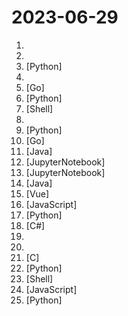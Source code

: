 # 2023-06-29

1. [](https://github.comundefined "翻墙-科学上网、免费翻墙、免费科学上网、VPN、一键翻墙浏览器，vps一键搭建翻墙服务器脚本/教程，免费shadowsocks/ss/ssr/v2ray/goflyway账号/节点，免费自由上网、fanqiang、翻墙梯子，电脑、手机、iOS、安卓、windows、Mac、Linux、路由器翻墙、科学上网") 
2. [](https://github.comundefined "计算机考研专业课程408相关的复习经验，资源和OneNote笔记") 
3. [](https://github.comundefined "分享 GitHub 上有趣、入门级的开源项目。Share interesting, entry-level open source projects on GitHub.") [Python]
4. [](https://github.comundefined "👩🏿‍💻👨🏾‍💻👩🏼‍💻👨🏽‍💻👩🏻‍💻中国独立开发者项目列表 -- 分享大家都在做什么") 
5. [](https://github.comundefined "惺惺 —— 属于你的社交地盘！惺惺是一个100%开源社交平台，每个人都可以搭建自己的服务器，掌握数据的所有权。此APP非盈利项目！") [Go]
6. [](https://github.comundefined "OCR图片转文字识别软件，完全离线。截屏/批量导入图片，支持多国语言、合并段落、竖排文字。可排除水印区域，提取干净的文本。基于 PaddleOCR 。") [Python]
7. [](https://github.comundefined "使用Ansible脚本安装K8S集群，介绍组件交互原理，方便直接，不受国内网络环境影响") [Shell]
8. [](https://github.comundefined "科技爱好者周刊，每周五发布") 
9. [](https://github.comundefined "Wechat robot based on ChatGPT, which using OpenAI api and itchat library. 使用ChatGPT搭建微信聊天机器人，基于GPT3.5/4.0 API实现，支持个人微信、公众号、企业微信部署，能处理文本、语音和图片，访问操作系统和互联网。") [Python]
10. [](https://github.comundefined "An enterprise-level cloud-native observability solution, which can be used as drop-in replacement of Prometheus for alerting and Grafana for visualization.") [Go]
11. [](https://github.comundefined "🏆 零代码、全功能、强安全 ORM 库 🚀 后端接口和文档零代码，前端(客户端) 定制返回 JSON 的数据和结构。 🏆 A JSON Transmission Protocol and an ORM Library 🚀 provides APIs and Docs without writing any code.") [Java]
12. [](https://github.comundefined "⭐️ NLP Algorithms with transformers lib. Supporting Text-Classification, Text-Generation, Information-Extraction, Text-Matching, RLHF, SFT etc.") [JupyterNotebook]
13. [](https://github.comundefined "Deep Learning System core principles introduction.") [JupyterNotebook]
14. [](https://github.comundefined "🔥 官方推荐 🔥 RuoYi-Vue 全新 Pro 版本，优化重构所有功能。基于 Spring Boot + MyBatis Plus + Vue & Element 实现的后台管理系统 + 微信小程序，支持 RBAC 动态权限、数据权限、SaaS 多租户、Flowable 工作流、三方登录、支付、短信、商城等功能。你的 ⭐️ Star ⭐️，是作者生发的动力！") [Java]
15. [](https://github.comundefined "🎉 (RuoYi)官方仓库 基于SpringBoot，Spring Security，JWT，Vue3 & Vite、Element Plus 的前后端分离权限管理系统") [Vue]
16. [](https://github.comundefined "前端精读周刊。帮你理解最前沿、实用的技术。") [JavaScript]
17. [](https://github.comundefined "《动手学深度学习》：面向中文读者、能运行、可讨论。中英文版被60多个国家的400多所大学用于教学。") [Python]
18. [](https://github.comundefined "github加速神器，解决github打不开、用户头像无法加载、releases无法上传下载、git-clone、git-pull、git-push失败等问题") [C#]
19. [](https://github.comundefined "🔥🔥超过1000本的计算机经典书籍、个人笔记资料以及本人在各平台发表文章中所涉及的资源等。书籍资源包括C/C++、Java、Python、Go语言、数据结构与算法、操作系统、后端架构、计算机系统知识、数据库、计算机网络、设计模式、前端、汇编以及校招社招各种面经~") 
20. [](https://github.comundefined "ChatGPT 中文调教指南。各种场景使用指南。学习怎么让它听你的话。") 
21. [](https://github.comundefined "Ip2region (2.0 - xdb) is a offline IP address manager framework and locator, support billions of data segments, ten microsecond searching performance. xdb engine implementation for many programming languages") [C]
22. [](https://github.comundefined "团子翻译器 —— 个人兴趣制作的一款基于OCR技术的翻译器") [Python]
23. [](https://github.comundefined "Hello World！非钟国优化线路使用不佳？不想中转？hysteria一键搞定。") [Shell]
24. [](https://github.comundefined "Next Terminal是一个简单好用安全的开源交互审计系统，支持RDP、SSH、VNC、Telnet、Kubernetes协议。") [JavaScript]
25. [](https://github.comundefined "Awesome Pretrained Chinese NLP Models，高质量中文预训练模型集合") [Python]
